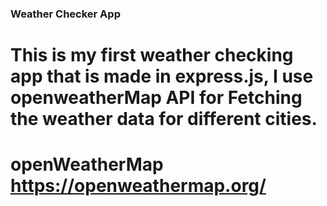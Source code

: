 ### Weather Checker App
# This is my first weather checking app that is made in express.js, I use openweatherMap API for Fetching the weather data for  different cities.
# openWeatherMap https://openweathermap.org/
